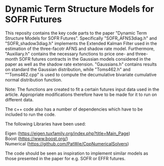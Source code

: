 # Dynamic Term Structure Models for SOFR Futures

This reposity contains the key code parts to the paper "Dynamic Term Structure Models for SOFR Futures".
Specifically "SOFR_AFNS3diag.h" and "SOFR_shadow3diag.h" implements the Extended Kalman Filter used in the estimation of the three-facotr AFNS and shadow rate model.
Furthermore, "Auxiliary.h" contains the necessary functions to price one- and three-month SOFR futures contracts in the Gaussian models considered in the paper as well as the shadow rate extension. "Gaussians.h" contains results on standard the Gaussian distribution, while "Toms462.h" and ""Toms462.cpp" is used to compute the decumulative bivariate cumulative normal distribution function.

Note: The functions are created to fit a certain futures input data used in the article. Appropriate modifications therefore have to be made for it to run on different data.

The c++ code also has a number of dependencies which have to be included to run the code.

The following Libraries have been used:

Eigen (https://eigen.tuxfamily.org/index.php?title=Main_Page) \
Boost (https://www.boost.org/) \
Numerical (https://github.com/PatWie/CppNumericalSolvers)

The code should be seen as inspiration to implement similar models as those presented in the paper for e.g. SOFR or EFFR futures. 
